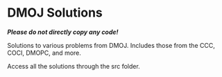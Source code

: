 # **DMOJ Solutions**
***Please do not directly copy any code!***

Solutions to various problems from DMOJ. Includes those from the CCC, COCI, DMOPC, and more.

Access all the solutions through the src folder.
